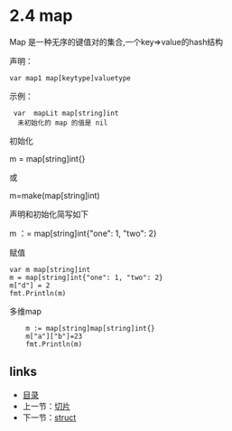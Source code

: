 # **2.4 map**

Map 是一种无序的键值对的集合,一个key=>value的hash结构

声明：

```
var map1 map[keytype]valuetype
```

示例：

```
 var  mapLit map[string]int   
  未初始化的 map 的值是 nil
```

初始化

m = map[string]int{}

或

m=make(map[string]int)

声明和初始化简写如下

m ：= map[string]int{"one": 1, "two": 2}

赋值

```
var m map[string]int
m = map[string]int{"one": 1, "two": 2}
m["d"] = 2
fmt.Println(m)
```

多维map

```
	m := map[string]map[string]int{}
	m["a"]["b"]=23
	fmt.Println(m)
```

## links

- [目录](https://github.com/guyan0319/golang_development_notes/blob/master/zh/preface.md)
- 上一节：[切片](https://github.com/guyan0319/golang_development_notes/blob/master/zh/2.3.md)
- 下一节：[struct](https://github.com/guyan0319/golang_development_notes/blob/master/zh/2.5.md)